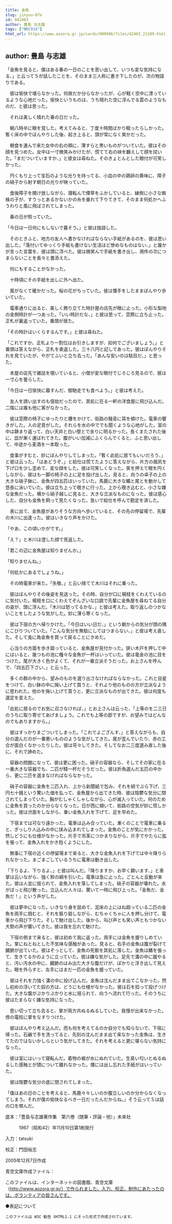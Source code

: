 ```yaml
---
title: 金魚
slug: jinyuu-07e
id: 042483
author: 豊島 与志雄
tags: ["NDC914"]
html_url: https://www.aozora.gr.jp/cards/000906/files/42483_21109.html
---
```


## author: 豊島 与志雄

「金魚を見ると、僕はある春の一日のことを思い出して、いつも変な気持になる、」と云ってＳが話したことを、そのまま三人称に書き下したのが、次の物語りである。



　彼は愉快で堪らなかった。何故だか分らなかったが、心が軽く空中に漂っているような心地だった。愉快というものは、うち晴れた空に浮んでる雲のようなものだ、と彼は思った。

　それは美しく晴れた春の日だった。

　朝八時半に眼を覚した。考えてみると、丁度十時間ばかり眠ったらしかった。暫く床の中でぼんやりした後、起き上ると、頭が常になく爽かだった。

　朝食を運んで来た女中の右の頬に、薄すらと黒いものがついていた。彼はその顔を見つめた。女中は一寸微笑みかけたが、慌てて右の袂を飜えして顔を拭いた。「まだついていますか、」と彼女は尋ねた。そのきょとんとした眼付が可笑しかった。

　円くもり上って宝石のような光りを持ってる、小皿の中の鶏卵の黄味に、障子の硝子から射す朝日の光りが映っていた。

　食後障子を開け放しながら、寝転んで煙草をふかしていると、縁側に小さな蜘蛛の子が、すうっとあるかないかの糸を垂れて下りてきて、そのまま何処かへふうわりと風に飛ばされてしまった。

　春の日が照っていた。

「今日は一日何にもしないで暮そう。」と彼は独語した。

　そのときふと、地方の友人へ書かなければならない手紙があるのを、彼は思い出した。「落付いてゆっくり手紙も書けない生活ほど惨めなものはない、」と誰かが言った言葉を、彼は頭に浮べた。彼は微笑んで手紙を書き出し、用件の次につまらないことを長々と書添えた。

　何にもすることがなかった。

　十時頃にその手紙を出しに外へ出た。

　風がなくて暖かだった。桜の花がちっていた。彼は懐手をしたままぼんやり歩いていた。

　電車通りに出ると、美しく飾り立てた時計屋の店先が眼に止った。小形な梨地の金側時計が一つあった。「いい時計だな、」と彼は思って、窓際に立ち止った。正札が裏返っていた。番頭が居た。

「その時計はいくらするんです。」と彼は尋ねた。

「これですか、正札より一割位はお引きしますが、如何でございましょう。」と番頭は答えながら、正札を表返した。三十八円と記してあった。彼はぼんやりそれを見ていたが、やがてふいと立ち去った。「あんな安いのは駄目だ、」と思った。

　本屋の店先で雑誌を覗いていると、小僧が変な眼付でじろじろ見るので、彼は一寸心を曇らした。

「今日は一日愉快に暮すんだ、御馳走でも食べよう。」と彼は考えた。

　友人を誘い出すのも億劫だったので、其処に在る一軒の洋食屋に飛び込んだ。二階には誰も他に客がなかった。

　彼は窓際の椅子にゆったりと腰をかけて、街路の騒音に耳を傾けた。電車の響きがした。人の足音がした。それらを水の中ででも聞くような心地がした。室の中は静まり返って、白い天井と白い壁とで余りに明るかった。長くまたされた後に、皿が漸く運ばれてきた。腹がいい加減にふくらんでくると、ふと思い出して、中途から麦酒を一本取った。

　食事がすむと、妙にぼんやりしてしまった。「暫く此処に居てもいいだろう、」と彼は云った。「はあどうぞ、」と給仕は慌てたように答えながら、片方の眉尻を下げ口を少し歪めて、変な顔をした。彼は可笑しくなった。笑を押えて眼を円くしながら、彼はも一脚の椅子の上に足を投げ出した。見ると、向うの卓子の上の大きな硝子鉢に、金魚が四五匹はいっていた。馬鹿に大きな鰭と尾とを動かして悠長に泳いでいた。彼は立ち上って覗きに行った。上から覗き込むと、小さな嫌な金魚だった。横から硝子越しに見ると、大きな立派なものになった。彼は感心した、自分も金魚を飼って見たくなった。急いで給仕を呼んで勘定を済した。

　表に出て、金魚屋がありそうな方向へ歩いていると、その先の停留場で、先輩の木川に出逢った。彼はいきなり声をかけた。

「やあ、この頃いかがです。」

「え？」と木川は澄した顔で見返した。

「君この辺に金魚屋は知りませんか。」

「知りませんね。」

「何処かにあるでしょうね。」

　その時電車が来た。「失敬、」と云い捨てて木川はそれに乗った。

　彼はぼんやりその後姿を見送った。その時、自分が口に楊枝をくわえているのに気付いた。楊枝を口にくわえてぞんざいな口調で先輩に金魚屋を尋ねてる自分の姿が、頭に浮んだ。「木川は怒ってるかな、」と彼は考えた。取り返しのつかないことをしたような気がした。妙に薄ら寒くなった。

　彼は下宿の方へ帰りかけた。「今日はいい日だ、」という朝からの気分が頭の隅にこびりついていた。「こんな気分を無駄にしてはつまらない、」と彼は考え直した。そして兎に角金魚を買って戻ることにきめた。

　心当りの方面を歩き廻っていると、金魚屋が見付かった。狭い木戸を押して中にはいると、幾つもの池に種々な金魚が一杯はいっていた。彼は竜金の池に目をつけた。尾が大きく色がよくて、それが一番立派そうだった。お上さんを呼んで、「四五匹下さい、」と云った。

　多くの群の中から、望みのものを選り出さなければならなかった。これと目星をつけて、白い鉢の中に掬い上げて買うと、それより他のものの方が立派なように思われた。他のを掬い上げて貰うと、更に立派なものが出てきた。彼は何度も選定を変えた。

「此処に居るのでお気に召さなければ、」とお上さんは云った、「上等のを二三日のうちに取り寄せてあげましょう。これでも上等の部ですが、お望みではどんなのでもありますから。」

　彼はすっかりまごついてしまった。「これでよござんす、」と答えながらも、自分の選んだのが一番悪いもののような気がしてきた。尾が歪んでいたり、赤の工合が面白くなかったりした。彼は苛々してきた。そしてなお二三度選み直した後に、それで諦めた。

　容器の問題になって、彼は更に困った。硝子の容器なら、そしてその家に在る一番大きな容器でも、二匹が精一杯だそうだった。彼は折角選んだ五匹の中から、更に二匹を選まなければならなかった。

　硝子の容器に金魚を二匹入れ、上から新聞紙で包み、それを紐でぶら下げ、三円七十銭という驚いた価を払って、金魚屋から出てきた時、彼は陰鬱な気分に閉されてしまっていた。胸がむしゃくしゃしながら、心が滅入っていた。何のために金魚を買ったのか分らなくなった。日が西に傾いて、街路の空気が妙に慌しかった。彼は渋面をしながら、重い金魚入れを下げて、足を早めた。

　下宿までは可なり遠かった。電車は込み合っていた。漸くのことで電車に乗ると、ぎっしり人込みの中に挟み込まれてしまった。金魚のことが気にかかった。然しどうにも仕様がなかった。片手で吊革につかまりながら、片手でやたらに肱を張って、金魚入れをかき抱くようにした。

　無事に下宿の近くの停留場まで来ると、大きな金魚入れを下げては中々降りられなかった。まごまごしているうちに電車は動き出した。

「下りるよ、下りるよ、」と彼は叫んだ。「降りますか、お早く願います、」と車掌は云いながら、強く鈴の綱を引いた。電車は急に止った。ごとんと反動が来た。彼は人並に揺られて、金魚入れを落してしまった。硝子の容器が壊れた。水がぱっと飛び散った。立込んだ人々は、驚いて一時に飛び上った。「金魚だ、金魚だ！」という声がした。

　彼は夢中になった。いきなり身を屈めて、泥床の上にはね廻っている二匹の金魚を両手に掴むと、それを振り廻しながら、むちゃくちゃに人を押し分けて、電車から飛び下りた。そして馳け出した。後から、叫び声とも笑い声ともつかない大勢の声が響いてきた。彼は我を忘れて馳けた。

　下宿の側まで来ると、彼は初めて我に返った。両手には金魚を握りしめていた。掌にねとねとした不気味な感触があった。見ると、右手の金魚は腹が裂けて臓腑が出ていた。彼はぞっとして、金魚の死骸を其処に落した。金魚は鰭を張って、生きてるかのように立っていた。彼は嫌な気がした。足先で溝の中に蹴やると、汚い汚水の中に、臓腑のはみ出た大きな腹だけが、ぽかりと浮き出して見えた。眼を外らすと、左手にはまだ一匹の金魚を握っていた。

　彼はそれを力強く溝の中に投げ込んだ。金魚は沈んだまま出てこなかった。然し初めの浮いてた奴の方は、どうにも仕様がなかった。彼は石を拾って投げつけた。大きな腹がぷかりぷかりと水に揺られて、向うへ流れて行った。そのうちに彼はたまらなく嫌な気持になった。

　思い切って立ち去ると、掌が両方共ぬるぬるしていた。我慢が出来なかった。傍の電柱に掌をなすりつけた。

　彼はぼんやり考え込んだ。而も何を考えてるのか自分でも知らないで、下宿に帰った。石鹸で手を洗ってると、先刻の沈んだまま出て来なかった金魚は、生きてたのではないかしらという気がしてきた。それを考えると更に堪らない気持になった。

　彼は室にはいって寝転んだ。着物の裾が水にぬれていた。生臭い匂いとぬるぬるした感触とが頭について離れなかった。懐には出し忘れた手紙がはいっていた。

　彼は陰鬱な気分の底に閉されてしまった。



「僕はあの日のことを考えると、馬鹿々々しいのか腹立しいのか分からなくなってしまう。それが僕の愉快なるべき一日だったんだからね。」そう云ってＳは話の口を噤んだ。













底本：「豊島与志雄著作集　第六巻（随筆・評論・他）」未来社


　　　1967（昭和42）年11月10日第1刷発行

入力：tatsuki

校正：門田裕志

2005年12月7日作成

青空文庫作成ファイル：

このファイルは、インターネットの図書館、青空文庫（http://www.aozora.gr.jp/）で作られました。入力、校正、制作にあたったのは、ボランティアの皆さんです。











●表記について


	このファイルは W3C 勧告 XHTML1.1 にそった形式で作成されています。